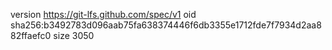 version https://git-lfs.github.com/spec/v1
oid sha256:b3492783d096aab75fa638374446f6db3355e1712fde7f7934d2aa882ffaefc0
size 3050
